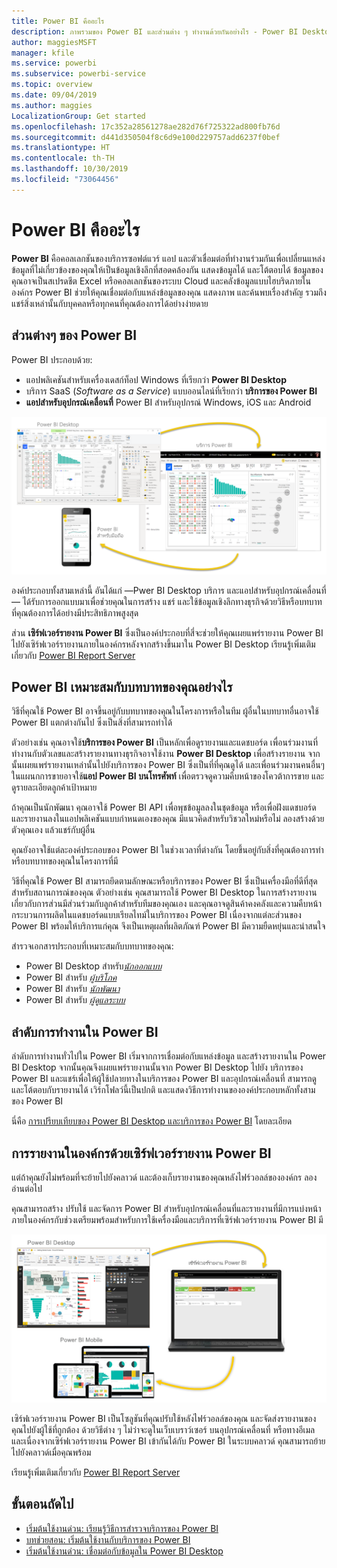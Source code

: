 ```yaml
---
title: Power BI คืออะไร
description: ภาพรวมของ Power BI และส่วนต่าง ๆ ทำงานด้วยกันอย่างไร - Power BI Desktop, บริการของ Power BI, Power BI สำหรับอุปกรณ์เคลื่อนที่, เซิร์ฟเวอร์รายงาน, Power BI Embedded
author: maggiesMSFT
manager: kfile
ms.service: powerbi
ms.subservice: powerbi-service
ms.topic: overview
ms.date: 09/04/2019
ms.author: maggies
LocalizationGroup: Get started
ms.openlocfilehash: 17c352a28561278ae282d76f725322ad800fb76d
ms.sourcegitcommit: d441d350504f8c6d9e100d229757add6237f0bef
ms.translationtype: HT
ms.contentlocale: th-TH
ms.lasthandoff: 10/30/2019
ms.locfileid: "73064456"
---
```

# <a name="what-is-power-bi"></a>Power BI คืออะไร
**Power BI** คือคอลเลกชันของบริการซอฟต์แวร์ แอป และตัวเชื่อมต่อที่ทำงานร่วมกันเพื่อเปลี่ยนแหล่งข้อมูลที่ไม่เกี่ยวข้องของคุณให้เป็นข้อมูลเชิงลึกที่สอดคล้องกัน แสดงข้อมูลได้ และโต้ตอบได้ ข้อมูลของคุณอาจเป็นสเปรดชีต Excel หรือคอลเลกชันของระบบ Cloud และคลังข้อมูลแบบไฮบริดภายในองค์กร Power BI ช่วยให้คุณเชื่อมต่อกับแหล่งข้อมูลของคุณ แสดงภาพ และค้นพบเรื่องสำคัญ รวมถึงแชร์สิ่งเหล่านั้นกับบุคคลหรือทุกคนที่คุณต้องการได้อย่างง่ายดาย

## <a name="the-parts-of-power-bi"></a>ส่วนต่างๆ ของ Power BI
Power BI ประกอบด้วย: 
- แอปพลิเคชันสำหรับเครื่องเดสก์ท็อป Windows ที่เรียกว่า **Power BI Desktop**
- บริการ SaaS (*Software as a Service*) แบบออนไลน์ที่เรียกว่า **บริการของ Power BI** 
- **แอปสำหรับอุปกรณ์เคลื่อนที่** Power BI สำหรับอุปกรณ์ Windows, iOS และ Android

![Power BI Desktop, บริการ, อุปกรณ์เคลื่อนที่](media/power-bi-overview/power-bi-overview-blocks.png)

องค์ประกอบทั้งสามเหล่านี้ อันได้แก่ &mdash;Pwer BI Desktop บริการ และแอปสำหรับอุปกรณ์เคลื่อนที่&mdash; ได้รับการออกแบบมาเพื่อช่วยคุณในการสร้าง แชร์ และใช้ข้อมูลเชิงลึกทางธุรกิจด้วยวิธีหรือบทบาทที่คุณต้องการได้อย่างมีประสิทธิภาพสูงสุด

ส่วน **เซิร์ฟเวอร์รายงาน Power BI** ซึ่งเป็นองค์ประกอบที่สี่จะช่วยให้คุณเผยแพร่รายงาน Power BI ไปยังเซิร์ฟเวอร์รายงานภายในองค์กรหลังจากสร้างขึ้นมาใน Power BI Desktop เรียนรู้เพิ่มเติมเกี่ยวกับ [Power BI Report Server](#on-premises-reporting-with-power-bi-report-server)

## <a name="how-power-bi-matches-your-role"></a>Power BI เหมาะสมกับบทบาทของคุณอย่างไร
วิธีที่คุณใช้ Power BI อาจขึ้นอยู่กับบทบาทของคุณในโครงการหรือในทีม ผู้อื่นในบทบาทอื่นอาจใช้ Power BI แตกต่างกันไป ซึ่งเป็นสิ่งที่สามารถทำได้

ตัวอย่างเช่น คุณอาจใช้**บริการของ Power BI** เป็นหลักเพื่อดูรายงานและแดชบอร์ด เพื่อนร่วมงานที่ทำงานกับตัวเลขและสร้างรายงานทางธุรกิจอาจใช้งาน **Power BI Desktop** เพื่อสร้างรายงาน จากนั้นเผยแพร่รายงานเหล่านั้นไปยังบริการของ Power BI ซึ่งเป็นที่ที่คุณดูได้ และเพื่อนร่วมงานคนอื่นๆ ในแผนกการขายอาจใช้**แอป Power BI บนโทรศัพท์**  เพื่อตรวจดูความคืบหน้าของโควต้าการขาย และดูรายละเอียดลูกค้าเป้าหมาย

ถ้าคุณเป็นนักพัฒนา คุณอาจใช้ Power BI API เพื่อพุชข้อมูลลงในชุดข้อมูล หรือเพื่อฝังแดชบอร์ดและรายงานลงในแอปพลิเคชันแบบกำหนดเองของคุณ มีแนวคิดสำหรับวิชวลใหม่หรือไม่ ลองสร้างด้วยตัวคุณเอง แล้วแชร์กับผู้อื่น  

คุณยังอาจใช้แต่ละองค์ประกอบของ Power BI ในช่วงเวลาที่ต่างกัน โดยขึ้นอยู่กับสิ่งที่คุณต้องการทำหรือบทบาทของคุณในโครงการที่มี

วิธีที่คุณใช้ Power BI สามารถยึดตามลักษณะหรือบริการของ Power BI ซึ่งเป็นเครื่องมือที่ดีที่สุดสำหรับสถานการณ์ของคุณ ตัวอย่างเช่น คุณสามารถใช้ Power BI Desktop ในการสร้างรายงานเกี่ยวกับการส่วนมีส่วนร่วมกับลูกค้าสำหรับทีมของคุณเอง และคุณอาจดูสินค้าคงคลังและความคืบหน้ากระบวนการผลิตในแดชบอร์ดแบบเรียลไทม์ในบริการของ Power BI เนื่องจากแต่ละส่วนของ Power BI พร้อมให้บริการแก่คุณ จึงเป็นเหตุผลที่ผลิตภัณฑ์ Power BI มีความยืดหยุ่นและน่าสนใจ

สำรวจเอกสารประกอบที่เหมาะสมกับบทบาทของคุณ:
- Power BI Desktop สำหรับ[*นักออกแบบ*](../desktop-what-is-desktop.md)
- Power BI สำหรับ [*ผู้บริโภค*](../consumer/end-user-consumer.md)
- Power BI สำหรับ [*นักพัฒนา*](../developer/what-can-you-do.md)
- Power BI สำหรับ [*ผู้ดูแลระบบ*](../service-admin-administering-power-bi-in-your-organization.md)

## <a name="the-flow-of-work-in-power-bi"></a>ลำดับการทำงานใน Power BI
ลำดับการทำงานทั่วไปใน Power BI เริ่มจากการเชื่อมต่อกับแหล่งข้อมูล และสร้างรายงานใน Power BI Desktop จากนั้นคุณจึงเผยแพร่รายงานนั้นจาก Power BI Desktop ไปยัง บริการของ Power BI และแชร์เพื่อให้ผู้ใช้ปลายทางในบริการของ Power BI และอุปกรณ์เคลื่อนที่ สามารถดู และโต้ตอบกับรายงานได้
เวิร์กโฟลว์นี้เป็นปกติ และแสดงวิธีการทำงานขององค์ประกอบหลักทั้งสามของ Power BI

นี่คือ [การเปรียบเทียบของ Power BI Desktop และบริการของ Power BI](../designer/service-service-vs-desktop.md) โดยละเอียด

## <a name="on-premises-reporting-with-power-bi-report-server"></a>การรายงานในองค์กรด้วยเซิร์ฟเวอร์รายงาน Power BI

แต่ถ้าคุณยังไม่พร้อมที่จะย้ายไปยังคลาวด์ และต้องเก็บรายงานของคุณหลังไฟร์วอลล์ขององค์กร  ลองอ่านต่อไป

คุณสามารถสร้าง ปรับใช้ และจัดการ Power BI สำหรับอุปกรณ์เคลื่อนที่และรายงานที่มีการแบ่งหน้าภายในองค์กรกับช่วงเตรียมพร้อมสำหรับการใช้เครื่องมือและบริการที่เซิร์ฟเวอร์รายงาน Power BI มี

![ไดอะแกรมสำหรับภายในองค์กร](media/power-bi-overview/power-bi-report-server2.png)

เซิร์ฟเวอร์รายงาน Power BI เป็นโซลูชันที่คุณปรับใช้หลังไฟร์วอลล์ของคุณ และจัดส่งรายงานของคุณไปยังผู้ใช้ที่ถูกต้อง ด้วยวิธีต่าง ๆ ไม่ว่าจะดูในเว็บเบราว์เซอร์ บนอุปกรณ์เคลื่อนที่ หรือทางอีเมล และเนื่องจากเซิร์ฟเวอร์รายงาน Power BI เข้ากันได้กับ Power BI ในระบบคลาวด์ คุณสามารถย้ายไปยังคลาวด์เมื่อคุณพร้อม 

เรียนรู้เพิ่มเติมเกี่ยวกับ [Power BI Report Server](../report-server/get-started.md)

## <a name="next-steps"></a>ขั้นตอนถัดไป
- [เริ่มต้นใช้งานด่วน: เรียนรู้วิธีการสำรวจบริการของ Power BI](../service-the-new-power-bi-experience.md)   
- [บทช่วยสอน: เริ่มต้นใช้งานกับบริการของ Power BI](../service-get-started.md)
- [เริ่มต้นใช้งานด่วน: เชื่อมต่อกับข้อมูลใน Power BI Desktop](../desktop-quickstart-connect-to-data.md)
